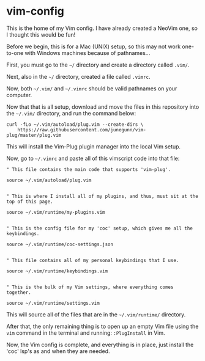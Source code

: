 # vim-config
This is the home of my Vim config. I have already created a NeoVim one, so I thought this would be fun!

Before we begin, this is for a Mac (UNIX) setup, so this may not work one-to-one with Windows machines because of pathnames...

First, you must go to the `~/` directory and create a directory called `.vim/`.

Next, also in the `~/` directory, created a file called `.vimrc`.

Now, both `~/.vim/` and `~/.vimrc` should be valid pathnames on your computer.

Now that that is all setup, download and move the files in this repository into the `~/.vim/` directory, and run the command below:
```
curl -fLo ~/.vim/autoload/plug.vim --create-dirs \
    https://raw.githubusercontent.com/junegunn/vim-plug/master/plug.vim
```

This will install the Vim-Plug plugin manager into the local Vim setup.

Now, go to `~/.vimrc` and paste all of this vimscript code into that file:
```
" This file contains the main code that supports 'vim-plug'.

source ~/.vim/autoload/plug.vim


" This is where I install all of my plugins, and thus, must sit at the top of this page.

source ~/.vim/runtime/my-plugins.vim


" This is the config file for my 'coc' setup, which gives me all the keybindings.

source ~/.vim/runtime/coc-settings.json


" This file contains all of my personal keybindings that I use.

source ~/.vim/runtime/keybindings.vim


" This is the bulk of my Vim settings, where everything comes together.

source ~/.vim/runtime/settings.vim
```

This will source all of the files that are in the `~/.vim/runtime/` directory.

After that, the only remaining thing is to open up an empty Vim file using the `vim` command in the terminal and running: `:PlugInstall` in Vim.

Now, the Vim config is complete, and everything is in place, just install the 'coc' lsp's as and when they are needed.
